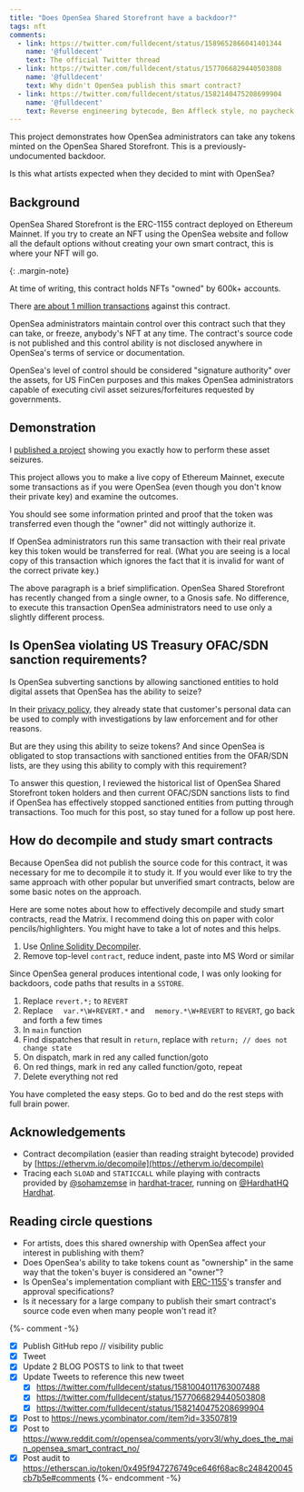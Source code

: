 ```yaml
---
title: "Does OpenSea Shared Storefront have a backdoor?"
tags: nft
comments:
  - link: https://twitter.com/fulldecent/status/1589652866041401344
    name: '@fulldecent'
    text: The official Twitter thread
  - link: https://twitter.com/fulldecent/status/1577066829440503808
    name: '@fulldecent'
    text: Why didn't OpenSea publish this smart contract?
  - link: https://twitter.com/fulldecent/status/1582140475208699904
    name: '@fulldecent'
    text: Reverse engineering bytecode, Ben Affleck style, no paycheck
---
```


This project demonstrates how OpenSea administrators can take any tokens minted on the OpenSea Shared Storefront. This is a previously-undocumented backdoor.

Is this what artists expected when they decided to mint with OpenSea?

## Background

OpenSea Shared Storefront is the ERC-1155 contract deployed on Ethereum Mainnet. If you try to create an NFT using the OpenSea website and follow all the default options without creating your own smart contract, this is where your NFT will go.

{: .margin-note}

At time of writing, this contract holds NFTs "owned" by 600k+ accounts.

There [are about 1 million transactions](https://etherscan.io/txs?a=0x495f947276749ce646f68ac8c248420045cb7b5e) against this contract.

OpenSea administrators maintain control over this contract such that they can take, or freeze, anybody's NFT at any time. The contract's source code is not published and this control ability is not disclosed anywhere in OpenSea's terms of service or documentation.

OpenSea's level of control should be considered "signature authority" over the assets, for US FinCen purposes and this makes OpenSea administrators capable of executing civil asset seizures/forfeitures requested by governments.

## Demonstration

I [published a project](https://github.com/fulldecent/opensea-shared-storefront-backdoor) showing you exactly how to perform these asset seizures.

This project allows you to make a live copy of Ethereum Mainnet, execute some transactions as if you were OpenSea (even though you don't know their private key) and examine the outcomes.

You should see some information printed and proof that the token was transferred even though the "owner" did not wittingly authorize it.

If OpenSea administrators run this same transaction with their real private key this token would be transferred for real. (What you are seeing is a local copy of this transaction which ignores the fact that it is invalid for want of the correct private key.)

The above paragraph is a brief simplification. OpenSea Shared Storefront has recently changed from a single owner, to a Gnosis safe. No difference, to execute this transaction OpenSea administrators need to use only a slightly different process.

## Is OpenSea violating US Treasury OFAC/SDN sanction requirements?

Is OpenSea subverting sanctions by allowing sanctioned entities to hold digital assets that OpenSea has the ability to seize?

In their [privacy policy](https://opensea.io/privacy), they already state that customer's personal data can be used to comply with investigations by law enforcement and for other reasons.

But are they using this ability to seize tokens? And since OpenSea is obligated to stop transactions with sanctioned entities from the OFAR/SDN lists, are they using this ability to comply with this requirement?

To answer this question, I reviewed the historical list of OpenSea Shared Storefront token holders and then current OFAC/SDN sanctions lists to find if OpenSea has effectively stopped sanctioned entities from putting through transactions. Too much for this post, so stay tuned for a follow up post here.

## How do decompile and study smart contracts

Because OpenSea did not publish the source code for this contract, it was necessary for me to decompile it to study it. If you would ever like to try the same approach with other popular but unverified smart contracts, below are some basic notes on the approach.

Here are some notes about how to effectively decompile and study smart contracts, read the Matrix. I recommend doing this on paper with color pencils/highlighters. You might have to take a lot of notes and this helps.

1. Use [Online Solidity Decompiler](https://ethervm.io/decompile).
1. Remove top-level `contract`, reduce indent, paste into MS Word or similar

Since OpenSea general produces intentional code, I was only looking for backdoors, code paths that results in a `SSTORE`.

1. Replace `revert.*;` to `REVERT`
1. Replace `  var.*\W+REVERT.*` and `  memory.*\W+REVERT` to `REVERT`, go back and forth a few times
1. In `main` function
  1. Find dispatches that result in `return`, replace with `return; // does not change state`
  1. On dispatch, mark in red any called function/goto
  1. On red things, mark in red any called function/goto, repeat
  1. Delete everything not red

You have completed the easy steps. Go to bed and do the rest steps with full brain power.


## Acknowledgements

- Contract decompilation (easier than reading straight bytecode) provided by [https://ethervm.io/decompile](https://ethervm.io/decompile)
- Tracing each `SLOAD` and `STATICCALL` while playing with contracts provided by [@sohamzemse](https://twitter.com/sohamzemse) in [hardhat-tracer](https://github.com/zemse/hardhat-tracer), running on [@HardhatHQ](https://twitter.com/HardhatHQ) [Hardhat](https://hardhat.org/).


## Reading circle questions

- For artists, does this shared ownership with OpenSea affect your interest in publishing with them?
- Does OpenSea's ability to take tokens count as "ownership" in the same way that the token's buyer is considered an "owner"?
- Is OpenSea's implementation compliant with [ERC-1155](https://eips.ethereum.org/EIPS/eip-1155#approval)'s transfer and approval specifications?
- Is it necessary for a large company to publish their smart contract's source code even when many people won't read it?

{%- comment -%}
- [x] Publish GitHub repo // visibility public
- [x] Tweet
- [x] Update 2 BLOG POSTS to link to that tweet
- [x] Update Tweets to reference this new tweet
  - [x] https://twitter.com/fulldecent/status/1581004011763007488
  - [x] https://twitter.com/fulldecent/status/1577066829440503808
  - [x] https://twitter.com/fulldecent/status/1582140475208699904
- [x] Post to https://news.ycombinator.com/item?id=33507819
- [x] Post to https://www.reddit.com/r/opensea/comments/yorv3l/why_does_the_main_opensea_smart_contract_no/
- [x] Post audit to https://etherscan.io/token/0x495f947276749ce646f68ac8c248420045cb7b5e#comments
{%- endcomment -%}
